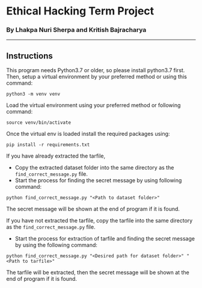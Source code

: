 # Ethical Hacking Term Project
### By Lhakpa Nuri Sherpa and Kritish Bajracharya

---
## Instructions
This program needs Python3.7 or older, so please install python3.7 first. Then, setup a virtual environment by your preferred method or using this command:
```
python3 -m venv venv
```

Load the virtual environment using your preferred method or following command:
```
source venv/bin/activate
```

Once the virtual env is loaded install the required packages using:
```
pip install -r requirements.txt
```

If you have already extracted the tarfile, 
- Copy the extracted dataset folder into the same directory as the `find_correct_message.py` file. 
- Start the process for finding the secret message by using following command:
```
python find_correct_message.py "<Path to dataset folder>"
```
The secret message will be shown at the end of program if it is found.

If you have not extracted the tarfile, copy the tarfile into the same directory as the `find_correct_message.py` file.
- Start the process for extraction of tarfile and finding the secret message by using the following command:
```
python find_correct_message.py "<Desired path for dataset folder>" "<Path to tarfile>"
```
The tarfile will be extracted, then the secret message will be shown at the end of program if it is found.
